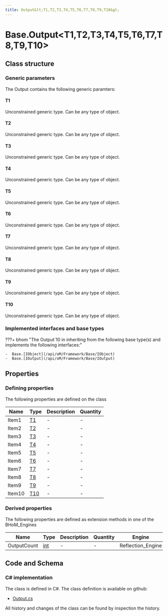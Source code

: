 ```yaml
---
title: Output&lt;T1,T2,T3,T4,T5,T6,T7,T8,T9,T10&gt;
---
```


# Base.Output&lt;T1,T2,T3,T4,T5,T6,T7,T8,T9,T10&gt;



## Class structure

### Generic parameters

The Output contains the following generic paramters:

#### T1

Unconstrained generic type. Can be any type of object.

#### T2

Unconstrained generic type. Can be any type of object.

#### T3

Unconstrained generic type. Can be any type of object.

#### T4

Unconstrained generic type. Can be any type of object.

#### T5

Unconstrained generic type. Can be any type of object.

#### T6

Unconstrained generic type. Can be any type of object.

#### T7

Unconstrained generic type. Can be any type of object.

#### T8

Unconstrained generic type. Can be any type of object.

#### T9

Unconstrained generic type. Can be any type of object.

#### T10

Unconstrained generic type. Can be any type of object.

### Implemented interfaces and base types

???+ bhom "The Output`10 in inheriting from the following base type(s) and implements the following interfaces:"

    -  Base.[IObject](/api/oM/Framework/Base/IObject)
    -  Base.[IOutput](/api/oM/Framework/Base/IOutput)


## Properties



### Defining properties

The following properties are defined on the class

| Name             | Type             | Description      | Quantity         |
|------------------|------------------|------------------|------------------|
| Item1 | [T1](#t1) | - | - |
| Item2 | [T2](#t2) | - | - |
| Item3 | [T3](#t3) | - | - |
| Item4 | [T4](#t4) | - | - |
| Item5 | [T5](#t5) | - | - |
| Item6 | [T6](#t6) | - | - |
| Item7 | [T7](#t7) | - | - |
| Item8 | [T8](#t8) | - | - |
| Item9 | [T9](#t9) | - | - |
| Item10 | [T10](#t10) | - | - |


### Derived properties

The following properties are defined as extension methods in one of the BHoM_Engines

| Name             | Type             | Description      | Quantity         | Engine           |
|------------------|------------------|------------------|------------------|------------------|
| OutputCount | [int](https://learn.microsoft.com/en-us/dotnet/api/System.Int32?view=netstandard-2.0) | - | - | Reflection_Engine |


## Code and Schema

### C# implementation

The class is defined in C#. The class definition is available on github:

- [Output.cs](https://github.com/BHoM/BHoM/blob/develop/BHoM/Output.cs)

All history and changes of the class can be found by inspection the history.
